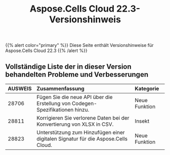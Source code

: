 ﻿---
title: Aspose.Cells Cloud 22.3-Versionshinweis
second_title: Aspose.Cells Cloud Documen
type: docs
url: /de/aspose-cells-cloud-22-3-release-notes/
description: Aspose.Cells Cloud unterstützt Excel zum Erstellen, Konvertieren, Zusammenführen, Aufteilen, Schützen, inneren Objektvorgang usw
weight: 19
---
{{% alert color="primary" %}} 
Diese Seite enthält Versionshinweise für Aspose.Cells Cloud 22.3
{{% /alert %}} 
## **Vollständige Liste der in dieser Version behandelten Probleme und Verbesserungen**
|**AUSWEIS**|**Zusammenfassung**|**Kategorie**|
|:- |:- |:- |
|28706 |Fügen Sie die neue API über die Erstellung von Codegen-Spezifikationen hinzu.| Neue Funktion|
|28811 |Korrigieren Sie verlorene Daten bei der Konvertierung von XLSX in CSV.| Insekt|
|28823 |Unterstützung zum Hinzufügen einer digitalen Signatur für die Aspose.Cells Cloud.| Neue Funktion|
